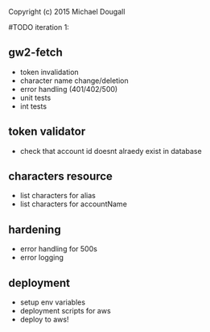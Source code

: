 Copyright (c) 2015 Michael Dougall

#TODO iteration 1:

## gw2-fetch
- token invalidation
- character name change/deletion
- error handling (401/402/500)
- unit tests
- int tests

## token validator
- check that account id doesnt alraedy exist in database

## characters resource
- list characters for alias
- list characters for accountName

## hardening
- error handling for 500s
- error logging

## deployment
- setup env variables
- deployment scripts for aws
- deploy to aws!